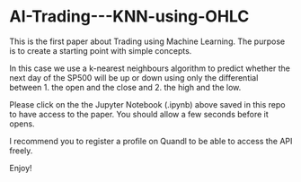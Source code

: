 # AI-Trading---KNN-using-OHLC

This is the first paper about Trading using Machine Learning. The purpose is to create a starting point with simple concepts.

In this case we use a k-nearest neighbours algorithm to predict whether the next day of the SP500 will be up or down using only the differential between 1. the open and the close and 2. the high and the low.

Please click on the the Jupyter Notebook (.ipynb) above saved in this repo to have access to the paper. You should allow a few seconds before it opens.

I recommend you to register a profile on Quandl to be able to access the API freely.

Enjoy!
